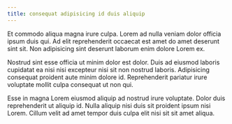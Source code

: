```yaml
---
title: consequat adipisicing id duis aliquip
---
```


Et commodo aliqua magna irure culpa. Lorem ad nulla veniam dolor officia ipsum duis qui. Ad elit reprehenderit occaecat est amet do amet deserunt sint sit. Non adipisicing sint deserunt laborum enim dolore Lorem ex.

Nostrud sint esse officia ut minim dolor est dolor. Duis ad eiusmod laboris cupidatat ea nisi nisi excepteur nisi sit non nostrud laboris. Adipisicing consequat proident aute minim dolore id. Reprehenderit pariatur irure voluptate mollit culpa consequat ut non qui.

Esse in magna Lorem eiusmod aliquip ad nostrud irure voluptate. Dolor duis reprehenderit ut aliquip id. Nulla aliquip nisi duis sit proident ipsum nisi Lorem. Cillum velit ad amet tempor duis culpa elit nisi sit sit amet aliqua.